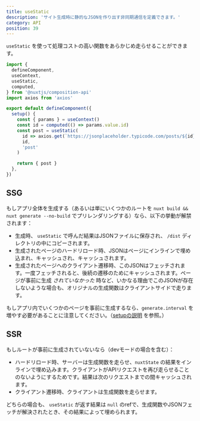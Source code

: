 ```yaml
---
title: useStatic
description: 'サイト生成時に静的なJSONを作り出す非同期通信を定義できます。'
category: API
position: 39
---
```


`useStatic` を使って処理コストの高い関数をあらかじめ走らせることができます。

```ts
import {
  defineComponent,
  useContext,
  useStatic,
  computed,
} from '@nuxtjs/composition-api'
import axios from 'axios'

export default defineComponent({
  setup() {
    const { params } = useContext()
    const id = computed(() => params.value.id)
    const post = useStatic(
      id => axios.get(`https://jsonplaceholder.typicode.com/posts/${id}`),
      id,
      'post'
    )

    return { post }
  },
})
```

## SSG

もしアプリ全体を生成する（あるいは単にいくつかのルートを `nuxt build && nuxt generate --no-build` でプリレンダリングする）なら、以下の挙動が解禁されます：

- 生成時、 `useStatic` で呼んだ結果はJSONファイルに保存され、 `/dist` ディレクトリの中にコピーされます。
- 生成されたページのハードリロード時、JSONはページにインラインで埋め込まれ、キャッシュされ、キャッシュされます。
- 生成されたページへのクライアント遷移時、このJSONはフェッチされます。一度フェッチされると、後続の遷移のためにキャッシュされます。ページが事前に生成 _されていなかった_ 時など、いかなる理由でこのJSONが存在しないような場合も、オリジナルの生成関数はクライアントサイドで走ります。

<alert>

もしアプリ内でいくつかのページを事前に生成するなら、`generate.interval` を増やす必要があることに注意してください。（[setupの説明](/getting-started/setup) を参照。）

</alert>

## SSR

もしルートが事前に生成されていないなら（devモードの場合を含む）：

- ハードリロード時、サーバーは生成関数を走らせ、`nuxtState` の結果をインラインで埋め込みます。クライアントがAPIリクエストを再び走らせることのないようにするためです。結果は次のリクエストまでの間キャッシュされます。
- クライアント遷移時、クライアントは生成関数を走らせます。

どちらの場合も、 `useStatic` が返す結果は `null` のrefで、生成関数やJSONフェッチが解決されたとき、その結果によって埋められます。
